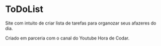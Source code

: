 # ToDoList
Site com intuito de criar lista de tarefas para organozar seus afazeres do dia.

Criado em parceria com o canal do Youtube Hora de Codar.
